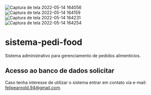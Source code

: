 ![Captura de tela 2022-05-14 164056](https://user-images.githubusercontent.com/44820260/168446208-9999aece-dd07-4999-b3bd-f5f61e2e1010.png)
![Captura de tela 2022-05-14 164159](https://user-images.githubusercontent.com/44820260/168446212-3d02df07-5d11-4992-b2c7-44e8def4a134.png)
![Captura de tela 2022-05-14 164231](https://user-images.githubusercontent.com/44820260/168446214-4851ceb9-bb51-4781-a975-65d6a0d90d4a.png)
![Captura de tela 2022-05-14 164254](https://user-images.githubusercontent.com/44820260/168446215-17c17b2f-ae9f-40e6-986a-c9255db64d32.png)
# sistema-pedi-food

Sistema administrativo para gerenciamento de pedidos alimentícios. 

## Acesso ao banco de dados solicitar

Caso tenha interesse de utilizar o sistema entrar em contato via e-mail: felipearnold.94@gmail.com.
